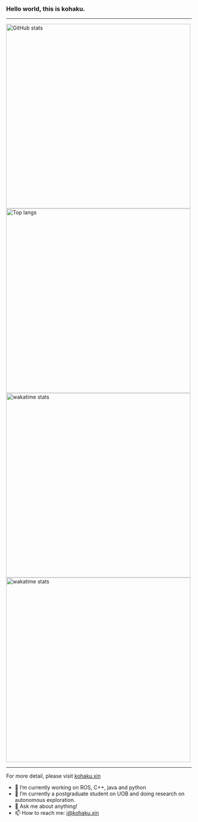 <!-- ### Hi there 👋 -->


<!-- **akikohaku/akikohaku** is a ✨ _special_ ✨ repository because its `README.md` (this file) appears on your GitHub profile. -->
### Hello world, this is kohaku.
---

<img alt="GitHub stats" src="https://github-readme-stats.vercel.app/api?username=akikohaku&bg_color=30,e96443,904e95&title_color=fff&text_color=fff&count_private=true&hide_border=true" width="500">
<img alt="Top langs" src="https://github-readme-stats.vercel.app/api/top-langs/?username=akikohaku&hide=smali,smarty&&langs_count=20&layout=compact" width="500">
<img alt="wakatime stats" src="https://github-readme-stats.vercel.app/api/wakatime?username=kohaku&layout=compact" width="500">
<img alt="wakatime stats" src="https://wakatime.com/share/@kohaku/023cab87-a137-46cf-bec2-737e716c7615.png" width="500">

---
For more detail, please visit <a href="https://kohaku.xin">kohaku.xin</a>

- 🔭 I’m currently working on ROS, C++, java and python
- 🌱 I’m currently a postgraduate student on UOB and doing research on autonomous exploration.
- 💬 Ask me about anything!
- 📫 How to reach me: i@kohaku.xin
<!-- - 👯 I’m looking to collaborate on ... -->
<!-- - 🤔 I’m looking for help with ... -->
<!-- - 😄 Pronouns: ... -->
<!-- - ⚡ Fun fact: ... -->


